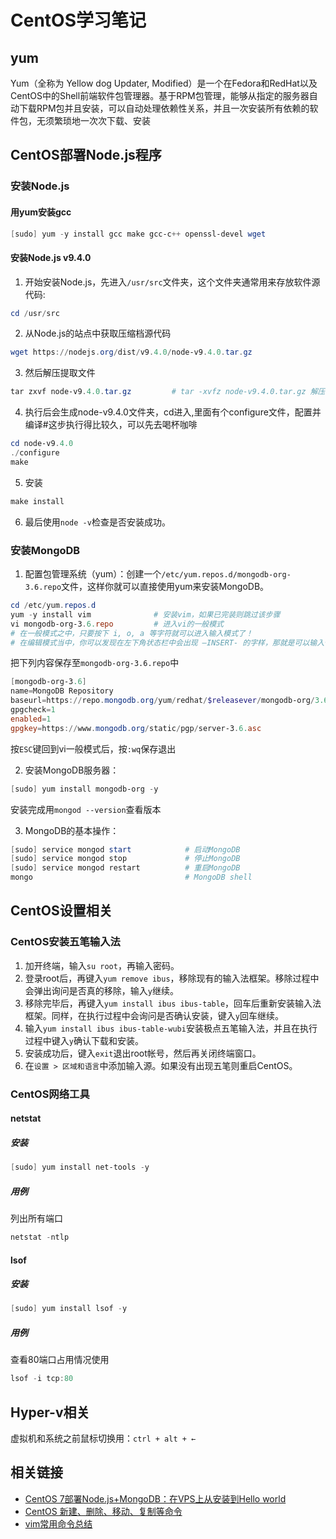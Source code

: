 # CentOS学习笔记

## yum
Yum（全称为 Yellow dog Updater, Modified）是一个在Fedora和RedHat以及CentOS中的Shell前端软件包管理器。基于RPM包管理，能够从指定的服务器自动下载RPM包并且安装，可以自动处理依赖性关系，并且一次安装所有依赖的软件包，无须繁琐地一次次下载、安装

## CentOS部署Node.js程序
### 安装Node.js
#### 用yum安装gcc
```powershell
[sudo] yum -y install gcc make gcc-c++ openssl-devel wget
```

#### 安装Node.js v9.4.0
1. 开始安装Node.js，先进入`/usr/src`文件夹，这个文件夹通常用来存放软件源代码:
```powershell
cd /usr/src
```

2. 从Node.js的站点中获取压缩档源代码
```powershell
wget https://nodejs.org/dist/v9.4.0/node-v9.4.0.tar.gz
```

3. 然后解压提取文件
```powershell
tar zxvf node-v9.4.0.tar.gz         # tar -xvfz node-v9.4.0.tar.gz 解压一个gzip格式的压缩包
```

4. 执行后会生成node-v9.4.0文件夹，cd进入,里面有个configure文件，配置并编译#这步执行得比较久，可以先去喝杯咖啡
```powershell
cd node-v9.4.0
./configure
make
```

5. 安装
```powershell
make install
```

6. 最后使用`node -v`检查是否安装成功。

### 安装MongoDB
1. 配置包管理系统（yum）：创建一个`/etc/yum.repos.d/mongodb-org-3.6.repo`文件，这样你就可以直接使用yum来安装MongoDB。
```powershell
cd /etc/yum.repos.d
yum -y install vim              # 安装vim，如果已完装则跳过该步骤
vi mongodb-org-3.6.repo         # 进入vi的一般模式
# 在一般模式之中，只要按下 i, o, a 等字符就可以进入输入模式了！
# 在编辑模式当中，你可以发现在左下角状态栏中会出现 –INSERT- 的字样，那就是可以输入任意字符的提示。
```
把下列内容保存至`mongodb-org-3.6.repo`中
```powershell
[mongodb-org-3.6]
name=MongoDB Repository
baseurl=https://repo.mongodb.org/yum/redhat/$releasever/mongodb-org/3.6/x86_64/
gpgcheck=1
enabled=1
gpgkey=https://www.mongodb.org/static/pgp/server-3.6.asc
```
按`ESC`键回到vi一般模式后，按`:wq`保存退出

2. 安装MongoDB服务器：
```powershell
[sudo] yum install mongodb-org -y
```
安装完成用`mongod --version`查看版本

3. MongoDB的基本操作：
```powershell
[sudo] service mongod start            # 启动MongoDB
[sudo] service mongod stop             # 停止MongoDB
[sudo] service mongod restart          # 重启MongoDB
mongo                                  # MongoDB shell
```


## CentOS设置相关
### CentOS安装五笔输入法
1. 加开终端，输入`su root`，再输入密码。
2. 登录root后，再键入`yum remove ibus`，移除现有的输入法框架。移除过程中会弹出询问是否真的移除，输入`y`继续。
3. 移除完毕后，再键入`yum install ibus ibus-table`，回车后重新安装输入法框架。同样，在执行过程中会询问是否确认安装，键入`y`回车继续。
4. 输入`yum install ibus ibus-table-wubi`安装极点五笔输入法，并且在执行过程中键入`y`确认下载和安装。
5. 安装成功后，键入`exit`退出root帐号，然后再关闭终端窗口。
6. 在`设置 > 区域和语言`中添加输入源。如果没有出现五笔则重启CentOS。

### CentOS网络工具
#### netstat
##### 安装
```powershell
[sudo] yum install net-tools -y
```

##### 用例
列出所有端口
```powershell
netstat -ntlp
```

#### lsof
##### 安装
```powershell
[sudo] yum install lsof -y
```

##### 用例
查看80端口占用情况使用
```powershell
lsof -i tcp:80
```


## Hyper-v相关
虚拟机和系统之前鼠标切换用：`ctrl + alt + ← `

## 相关链接
- [CentOS 7部署Node.js+MongoDB：在VPS上从安装到Hello world](http://blog.csdn.net/azureternite/article/details/52349326)
- [CentOS 新建、删除、移动、复制等命令](http://blog.csdn.net/lpdx111/article/details/16877725)
- [vim常用命令总结](https://www.cnblogs.com/yangjig/p/6014198.html)
